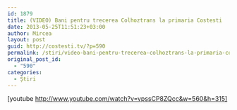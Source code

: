 ```yaml
---
id: 1879
title: (VIDEO) Bani pentru trecerea Colhoztrans la primaria Costesti
date: 2013-05-25T11:51:23+03:00
author: Mircea
layout: post
guid: http://costesti.tv/?p=590
permalink: /stiri/video-bani-pentru-trecerea-colhoztrans-la-primaria-costesti/
original_post_id:
  - "590"
categories:
  - Știri
---
```

[youtube http://www.youtube.com/watch?v=vpssCP8ZQcc&w=560&h=315]